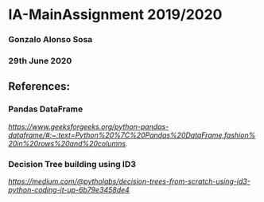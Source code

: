 # IA-MainAssignment 2019/2020

### Gonzalo Alonso Sosa

### 29th June 2020

## References: 

### Pandas DataFrame
_https://www.geeksforgeeks.org/python-pandas-dataframe/#:~:text=Python%20%7C%20Pandas%20DataFrame,fashion%20in%20rows%20and%20columns._

### Decision Tree building using ID3
_https://medium.com/@pytholabs/decision-trees-from-scratch-using-id3-python-coding-it-up-6b79e3458de4_
